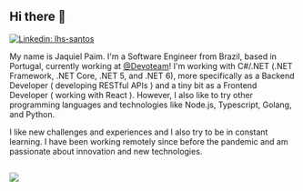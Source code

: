 ## Hi there 👋

[![Linkedin: lhs-santos](https://img.shields.io/badge/-Jaquiel%20Paim-blue?style=flat-square&logo=Linkedin&logoColor=white&link=https://www.linkedin.com/in/jaquielpaim/)](https://www.linkedin.com/in/jaquielpaim)

My name is Jaquiel Paim. I'm a Software Engineer from Brazil, based in Portugal, currently working at [@Devoteam](https://github.com/Devoteam)! I'm working with C#/.NET (.NET Framework, .NET Core, .NET 5, and .NET 6), more specifically as a Backend Developer ( developing RESTful APIs ) and a tiny bit as a Frontend Developer ( working with React ). However, I also like to try other programming languages and technologies like Node.js, Typescript, Golang, and Python.   

I like new challenges and experiences and I also try to be in constant learning. I have been working remotely since before the pandemic and am passionate about innovation and new technologies.

##
<a href="">
  <img align="center" src="[https://github-readme-stats-ruby-one.vercel.app/api?username=jaquiel&theme=github_dark&layout=compact](https://github-readme-stats.vercel.app/api?username=jaquiel&theme=github_dark&layout=compact)" />
</a>
